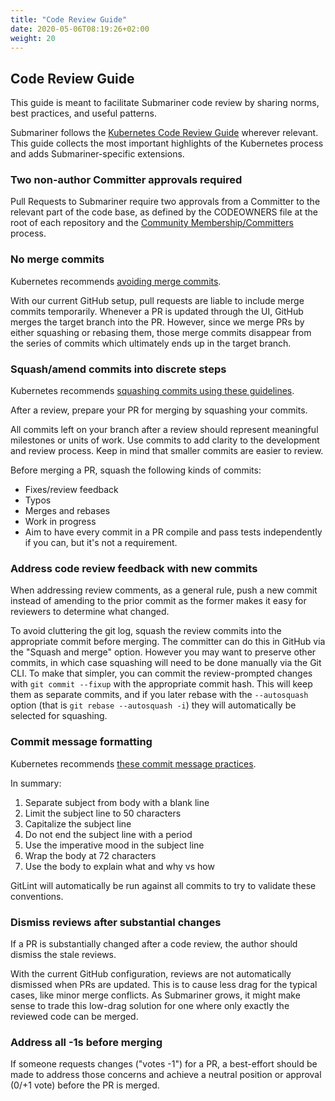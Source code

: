 ```yaml
---
title: "Code Review Guide"
date: 2020-05-06T08:19:26+02:00
weight: 20
---
```


## Code Review Guide

This guide is meant to facilitate Submariner code review by sharing norms, best practices, and useful patterns.

Submariner follows the [Kubernetes Code Review Guide][kube code review guide] wherever relevant. This guide collects the most important
highlights of the Kubernetes process and adds Submariner-specific extensions.

### Two non-author Committer approvals required

Pull Requests to Submariner require two approvals from a Committer to the relevant part of the code base, as defined by the CODEOWNERS file
at the root of each repository and the [Community
Membership/Committers](../contributor-roles/#committers) process.

### No merge commits

Kubernetes recommends [avoiding merge commits][merge commits].

With our current GitHub setup, pull requests are liable to include merge commits temporarily. Whenever a PR is updated through the UI,
GitHub merges the target branch into the PR. However, since we merge PRs by either squashing or rebasing them, those merge commits
disappear from the series of commits which ultimately ends up in the target branch.

### Squash/amend commits into discrete steps

Kubernetes recommends [squashing commits using these guidelines][squashing].

After a review, prepare your PR for merging by squashing your commits.

All commits left on your branch after a review should represent meaningful milestones or units of work. Use commits to add clarity to the
development and review process. Keep in mind that smaller commits are easier to review.

Before merging a PR, squash the following kinds of commits:

* Fixes/review feedback
* Typos
* Merges and rebases
* Work in progress
* Aim to have every commit in a PR compile and pass tests independently if you can, but it's not a requirement.

### Address code review feedback with new commits

When addressing review comments, as a general rule, push a new commit instead of amending to the prior commit as the former makes it easy
for reviewers to determine what changed.

To avoid cluttering the git log, squash the review commits into the appropriate commit before merging. The committer can do this in GitHub
via the "Squash and merge" option. However you may want to preserve other commits, in which case squashing will need to be done manually via
the Git CLI. To make that simpler, you can commit the review-prompted changes with `git commit --fixup` with the appropriate commit hash.
This will keep them as separate commits, and if you later rebase with the `--autosquash` option (that is `git rebase --autosquash -i`) they
will automatically be selected for squashing.

### Commit message formatting

Kubernetes recommends [these commit message practices][commit messages].

In summary:

1. Separate subject from body with a blank line
2. Limit the subject line to 50 characters
3. Capitalize the subject line
4. Do not end the subject line with a period
5. Use the imperative mood in the subject line
6. Wrap the body at 72 characters
7. Use the body to explain what and why vs how

GitLint will automatically be run against all commits to try to validate these conventions.

### Dismiss reviews after substantial changes

If a PR is substantially changed after a code review, the author should dismiss the stale reviews.

With the current GitHub configuration, reviews are not automatically dismissed when PRs are updated. This is to cause less drag for the
typical cases, like minor merge conflicts. As Submariner grows, it might make sense to trade this low-drag solution for one where only
exactly the reviewed code can be merged.

### Address all -1s before merging

If someone requests changes ("votes -1") for a PR, a best-effort should be made to address those concerns and achieve a neutral position or
approval (0/+1 vote) before the PR is merged.

[kube code review guide]: https://github.com/kubernetes/community/blob/master/contributors/guide/contributing.md#code-review
[merge commits]: https://github.com/kubernetes/community/blob/master/contributors/guide/github-workflow.md#4-keep-your-branch-in-sync
[squashing]: https://github.com/kubernetes/community/blob/master/contributors/guide/github-workflow.md#squash-commits
[commit messages]: https://chris.beams.io/posts/git-commit/

